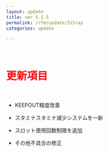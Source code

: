 ```yaml
---
layout: update
title: ver 5.1.5
permalink: /rfm/update/515ray
categories: update 

---
```



<br>
<h1 id="1"><font color="red">更新項目</font></h1><br>


+ <span class="green-badge">KEEPOUT</span>精度改善               

+ <span class="green-badge">スタミナ</span>スタミナ減少システムを一新          
   
+ <span class="green-badge">スロット</span>使用回数制限を追加    

+ <span class="blue-badge">その他</span>不具合の修正  








